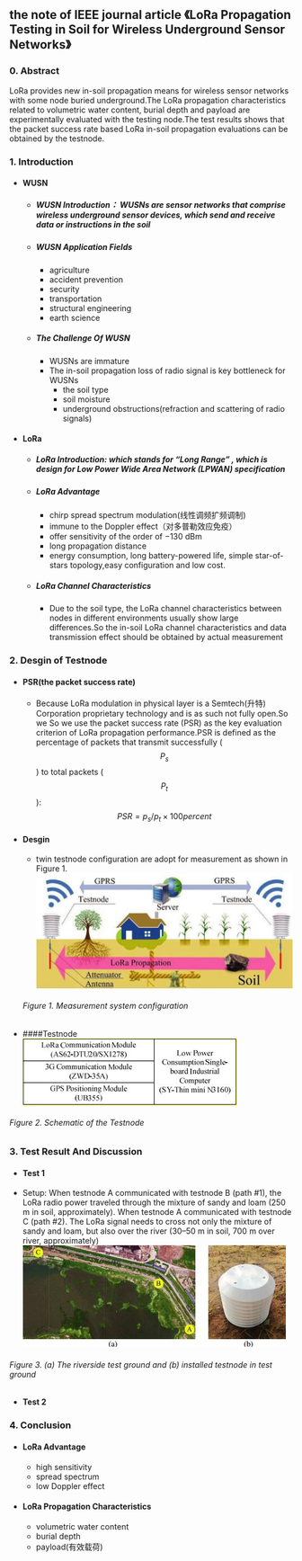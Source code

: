 ## the note of IEEE journal article 《LoRa Propagation Testing in Soil for Wireless Underground Sensor Networks》

### 0. Abstract
LoRa provides new in-soil propagation means for wireless sensor networks with some node buried underground.The LoRa propagation characteristics related to volumetric water content, burial depth and payload are experimentally evaluated with the testing node.The test results shows that the packet success rate based LoRa in-soil propagation evaluations can be obtained by the testnode.

### 1. Introduction
- #### WUSN
  - ##### WUSN Introduction： WUSNs are sensor networks that comprise wireless underground sensor devices, which send and receive data or instructions in the soil
  - ##### WUSN Application Fields
    - agriculture
    - accident prevention
    - security
    - transportation
    - structural engineering
    - earth science
  - ##### The Challenge Of WUSN
    - WUSNs are immature
    - The in-soil propagation loss of radio signal is key bottleneck for WUSNs 
      - the soil type
      - soil moisture
      - underground obstructions(refraction and scattering of radio signals)
- #### LoRa
  - ##### LoRa Introduction: which stands for “Long Range” , which is design for Low Power Wide Area Network (LPWAN) specification
  - ##### LoRa Advantage
    - chirp spread spectrum modulation(线性调频扩频调制)
    - immune to the Doppler effect（对多普勒效应免疫）
    - offer sensitivity of the order of −130 dBm
    - long propagation distance
    - energy consumption, long battery-powered life, simple star-of-stars topology,easy configuration and low cost.
  - ##### LoRa Channel Characteristics
    - Due to the soil type, the LoRa channel characteristics between nodes in different environments usually show large differences.So the in-soil LoRa channel characteristics and data transmission effect should be obtained by actual measurement
    
### 2. Desgin of Testnode
- #### PSR(the packet success rate)
  - Because LoRa modulation in physical layer is a Semtech(升特) Corporation proprietary technology and is as such not fully open.So we So we use the packet success rate (PSR) as the key evaluation criterion of LoRa propagation performance.PSR is defined as the percentage of packets that transmit successfully ($$P_s$$) to total packets ($$P_t$$):
  $$
  PSR=p_s/p_t×100percent
  $$
- #### Desgin 
  - twin testnode configuration are adopt for measurement as shown in Figure 1.
  ![](/assets/8211.jpg)
  ###### Figure 1. Measurement system configuration
  
- ####Testnode 
![](/assets/8212.jpg)
###### Figure 2. Schematic of the Testnode 

### 3. Test Result And Discussion
- #### Test 1
 - Setup: When testnode A communicated with testnode B (path #1), the LoRa radio power traveled through the mixture of sandy and loam (250 m in soil, approximately). When testnode A communicated with testnode C (path #2). The LoRa signal needs to cross not only the mixture of sandy and loam, but also over the river (30–50 m in soil, 700 m over river, approximately)
 ![](/assets/8213.jpg)
 ###### Figure 3. (a) The riverside test ground and (b) installed testnode in test ground
- #### Test 2

### 4. Conclusion
- #### LoRa Advantage
  - high sensitivity
  - spread spectrum
  - low Doppler effect
- #### LoRa Propagation Characteristics
  - volumetric water content
  - burial depth
  - payload(有效载荷)